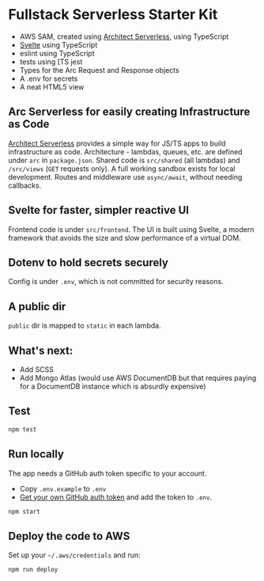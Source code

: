 # Fullstack Serverless Starter Kit

 - AWS SAM, created using [Architect Serverless](https://arc.codes), using TypeScript
 - [Svelte](https://svelte.dev/) using TypeScript
 - eslint using TypeScript
 - tests using [TS jest
 - Types for the Arc Request and Response objects
 - A .env for secrets
 - A neat HTML5 view

## Arc Serverless for easily creating Infrastructure as Code

[Architect Serverless](https://arc.codes) provides a simple way for JS/TS apps to build infrastructure as code. Architecture - lambdas, queues, etc. are defined under `arc` in `package.json`. Shared code is `src/shared` (all lambdas) and `/src/views` (`GET` requests only). A full working sandbox exists for local development. Routes and middleware use `async/await`, without needing callbacks. 
## Svelte for faster, simpler reactive UI

Frontend code is under `src/frontend`. The UI is built using Svelte, a modern framework that avoids the size and slow performance of a virtual DOM. 

## Dotenv to hold secrets securely

Config is under `.env`, which is not committed for security reasons. 

## A public dir

`public` dir is mapped to `static` in each lambda.

## What's next:

 - Add SCSS
 - Add Mongo Atlas (would use AWS DocumentDB but that requires paying for a DocumentDB instance which is absurdly expensive)
## Test

```bash
npm test
```

## Run locally

The app needs a GitHub auth token specific to your account.

 - Copy `.env.example` to `.env`
 - [Get your own GitHub auth token](https://github.com/settings/tokens/new) and add the token to `.env`.

```bash
npm start
```

## Deploy the code to AWS

Set up your `~/.aws/credentials` and run:

```bash
npm run deploy
```
